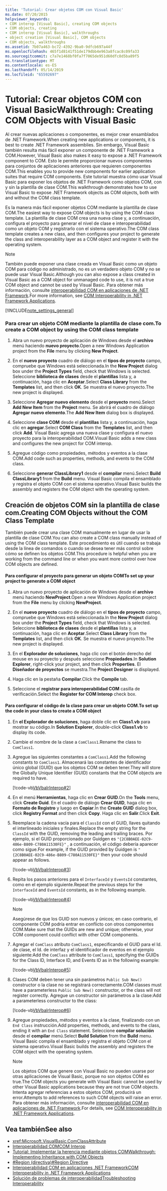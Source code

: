 ```yaml
---
title: 'Tutorial: Crear objetos COM con Visual Basic'
ms.date: 07/20/2015
helpviewer_keywords:
- COM interop [Visual Basic], creating COM objects
- COM objects, creating
- COM interop [Visual Basic], walkthroughs
- object creation [Visual Basic], COM objects
- COM objects, walkthroughs
ms.assetid: 7b07a463-bc72-4392-9ba0-9dfcb697a44f
ms.openlocfilehash: 465f1d8141f51de179dbb4e963a8fcac8c09fa33
ms.sourcegitcommit: c7a7e1468bf0fa7f7065de951d60dfc8d5ba89f5
ms.translationtype: MT
ms.contentlocale: es-ES
ms.lasthandoff: 05/14/2019
ms.locfileid: "65592697"
---
```

# <a name="walkthrough-creating-com-objects-with-visual-basic"></a><span data-ttu-id="96e81-102">Tutorial: Crear objetos COM con Visual Basic</span><span class="sxs-lookup"><span data-stu-id="96e81-102">Walkthrough: Creating COM Objects with Visual Basic</span></span>
<span data-ttu-id="96e81-103">Al crear nuevas aplicaciones o componentes, es mejor crear ensamblados de .NET Framework.</span><span class="sxs-lookup"><span data-stu-id="96e81-103">When creating new applications or components, it is best to create .NET Framework assemblies.</span></span> <span data-ttu-id="96e81-104">Sin embargo, Visual Basic también resulta más fácil exponer un componente de .NET Framework a COM.</span><span class="sxs-lookup"><span data-stu-id="96e81-104">However, Visual Basic also makes it easy to expose a .NET Framework component to COM.</span></span> <span data-ttu-id="96e81-105">Esto le permite proporcionar nuevos componentes para conjuntos de aplicaciones anteriores que requieren componentes COM.</span><span class="sxs-lookup"><span data-stu-id="96e81-105">This enables you to provide new components for earlier application suites that require COM components.</span></span> <span data-ttu-id="96e81-106">Este tutorial muestra cómo usar Visual Basic para exponer los objetos de .NET Framework como objetos COM, con y sin la plantilla de clase COM.</span><span class="sxs-lookup"><span data-stu-id="96e81-106">This walkthrough demonstrates how to use Visual Basic to expose .NET Framework objects as COM objects, both with and without the COM class template.</span></span>  
  
 <span data-ttu-id="96e81-107">Es la manera más fácil exponer objetos COM mediante la plantilla de clase COM.</span><span class="sxs-lookup"><span data-stu-id="96e81-107">The easiest way to expose COM objects is by using the COM class template.</span></span> <span data-ttu-id="96e81-108">La plantilla de clase COM crea una nueva clase y, a continuación, configura el proyecto para generar el nivel de clase e interoperabilidad como un objeto COM y registrarlo con el sistema operativo.</span><span class="sxs-lookup"><span data-stu-id="96e81-108">The COM class template creates a new class, and then configures your project to generate the class and interoperability layer as a COM object and register it with the operating system.</span></span>  
  
> [!NOTE]
>  <span data-ttu-id="96e81-109">También puede exponer una clase creada en Visual Basic como un objeto COM para código no administrado, no es un verdadero objeto COM y no se puede usar Visual Basic.</span><span class="sxs-lookup"><span data-stu-id="96e81-109">Although you can also expose a class created in Visual Basic as a COM object for unmanaged code to use, it is not a true COM object and cannot be used by Visual Basic.</span></span> <span data-ttu-id="96e81-110">Para obtener más información, consulte [interoperabilidad COM en aplicaciones de .NET Framework](../../../visual-basic/programming-guide/com-interop/com-interoperability-in-net-framework-applications.md).</span><span class="sxs-lookup"><span data-stu-id="96e81-110">For more information, see [COM Interoperability in .NET Framework Applications](../../../visual-basic/programming-guide/com-interop/com-interoperability-in-net-framework-applications.md).</span></span>  
  
[!INCLUDE[note_settings_general](~/includes/note-settings-general-md.md)]  
  
### <a name="to-create-a-com-object-by-using-the-com-class-template"></a><span data-ttu-id="96e81-111">Para crear un objeto COM mediante la plantilla de clase com.</span><span class="sxs-lookup"><span data-stu-id="96e81-111">To create a COM object by using the COM class template</span></span>  
  
1. <span data-ttu-id="96e81-112">Abra un nuevo proyecto de aplicación de Windows desde el **archivo** menú haciendo **nuevo proyecto**.</span><span class="sxs-lookup"><span data-stu-id="96e81-112">Open a new Windows Application project from the **File** menu by clicking **New Project**.</span></span>  
  
2. <span data-ttu-id="96e81-113">En el **nuevo proyecto** cuadro de diálogo en el **tipos de proyecto** campo, compruebe que Windows está seleccionada.</span><span class="sxs-lookup"><span data-stu-id="96e81-113">In the **New Project** dialog box under the **Project Types** field, check that Windows is selected.</span></span> <span data-ttu-id="96e81-114">Seleccione **biblioteca de clases** desde el **plantillas** lista y, a continuación, haga clic en **Aceptar**.</span><span class="sxs-lookup"><span data-stu-id="96e81-114">Select **Class Library** from the **Templates** list, and then click **OK**.</span></span> <span data-ttu-id="96e81-115">Se muestra el nuevo proyecto.</span><span class="sxs-lookup"><span data-stu-id="96e81-115">The new project is displayed.</span></span>  
  
3. <span data-ttu-id="96e81-116">Seleccione **Agregar nuevo elemento** desde el **proyecto** menú.</span><span class="sxs-lookup"><span data-stu-id="96e81-116">Select **Add New Item** from the **Project** menu.</span></span> <span data-ttu-id="96e81-117">Se abrirá el cuadro de diálogo **Agregar nuevo elemento**.</span><span class="sxs-lookup"><span data-stu-id="96e81-117">The **Add New Item** dialog box is displayed.</span></span>  
  
4. <span data-ttu-id="96e81-118">Seleccione **clase COM** desde el **plantillas** lista y, a continuación, haga clic en **agregar**.</span><span class="sxs-lookup"><span data-stu-id="96e81-118">Select **COM Class** from the **Templates** list, and then click **Add**.</span></span> <span data-ttu-id="96e81-119">Visual Basic agrega una nueva clase y configura el nuevo proyecto para la interoperabilidad COM.</span><span class="sxs-lookup"><span data-stu-id="96e81-119">Visual Basic adds a new class and configures the new project for COM interop.</span></span>  
  
5. <span data-ttu-id="96e81-120">Agregue código como propiedades, métodos y eventos a la clase COM.</span><span class="sxs-lookup"><span data-stu-id="96e81-120">Add code such as properties, methods, and events to the COM class.</span></span>  
  
6. <span data-ttu-id="96e81-121">Seleccione **generar ClassLibrary1** desde el **compilar** menú.</span><span class="sxs-lookup"><span data-stu-id="96e81-121">Select **Build ClassLibrary1** from the **Build** menu.</span></span> <span data-ttu-id="96e81-122">Visual Basic compila el ensamblado y registra el objeto COM con el sistema operativo.</span><span class="sxs-lookup"><span data-stu-id="96e81-122">Visual Basic builds the assembly and registers the COM object with the operating system.</span></span>  
  
## <a name="creating-com-objects-without-the-com-class-template"></a><span data-ttu-id="96e81-123">Creación de objetos COM sin la plantilla de clase com.</span><span class="sxs-lookup"><span data-stu-id="96e81-123">Creating COM Objects without the COM Class Template</span></span>  
 <span data-ttu-id="96e81-124">También puede crear una clase COM manualmente en lugar de usar la plantilla de clase COM.</span><span class="sxs-lookup"><span data-stu-id="96e81-124">You can also create a COM class manually instead of using the COM class template.</span></span> <span data-ttu-id="96e81-125">Este procedimiento es útil cuando se trabaja desde la línea de comandos o cuando se desea tener más control sobre cómo se definen los objetos COM.</span><span class="sxs-lookup"><span data-stu-id="96e81-125">This procedure is helpful when you are working from the command line or when you want more control over how COM objects are defined.</span></span>  
  
#### <a name="to-set-up-your-project-to-generate-a-com-object"></a><span data-ttu-id="96e81-126">Para configurar el proyecto para generar un objeto COM</span><span class="sxs-lookup"><span data-stu-id="96e81-126">To set up your project to generate a COM object</span></span>  
  
1. <span data-ttu-id="96e81-127">Abra un nuevo proyecto de aplicación de Windows desde el **archivo** menú haciendo **NewProject**.</span><span class="sxs-lookup"><span data-stu-id="96e81-127">Open a new Windows Application project from the **File** menu by clicking **NewProject**.</span></span>  
  
2. <span data-ttu-id="96e81-128">En el **nuevo proyecto** cuadro de diálogo en el **tipos de proyecto** campo, compruebe que Windows está seleccionada.</span><span class="sxs-lookup"><span data-stu-id="96e81-128">In the **New Project** dialog box under the **Project Types** field, check that Windows is selected.</span></span> <span data-ttu-id="96e81-129">Seleccione **biblioteca de clases** desde el **plantillas** lista y, a continuación, haga clic en **Aceptar**.</span><span class="sxs-lookup"><span data-stu-id="96e81-129">Select **Class Library** from the **Templates** list, and then click **OK**.</span></span> <span data-ttu-id="96e81-130">Se muestra el nuevo proyecto.</span><span class="sxs-lookup"><span data-stu-id="96e81-130">The new project is displayed.</span></span>  
  
3. <span data-ttu-id="96e81-131">En el **Explorador de soluciones**, haga clic con el botón derecho del mouse en su proyecto y después seleccione **Propiedades**.</span><span class="sxs-lookup"><span data-stu-id="96e81-131">In **Solution Explorer**, right-click your project, and then click **Properties**.</span></span> <span data-ttu-id="96e81-132">El **Diseñador de proyectos** se muestra.</span><span class="sxs-lookup"><span data-stu-id="96e81-132">The **Project Designer** is displayed.</span></span>  
  
4. <span data-ttu-id="96e81-133">Haga clic en la pestaña **Compilar**.</span><span class="sxs-lookup"><span data-stu-id="96e81-133">Click the **Compile** tab.</span></span>  
  
5. <span data-ttu-id="96e81-134">Seleccione el **registrar para interoperabilidad COM** casilla de verificación.</span><span class="sxs-lookup"><span data-stu-id="96e81-134">Select the **Register for COM Interop** check box.</span></span>  
  
#### <a name="to-set-up-the-code-in-your-class-to-create-a-com-object"></a><span data-ttu-id="96e81-135">Para configurar el código de la clase para crear un objeto COM.</span><span class="sxs-lookup"><span data-stu-id="96e81-135">To set up the code in your class to create a COM object</span></span>  
  
1. <span data-ttu-id="96e81-136">En **el Explorador de soluciones**, haga doble clic en **Class1.vb** para mostrar su código.</span><span class="sxs-lookup"><span data-stu-id="96e81-136">In **Solution Explorer**, double-click **Class1.vb** to display its code.</span></span>  
  
2. <span data-ttu-id="96e81-137">Cambie el nombre de la clase a `ComClass1`.</span><span class="sxs-lookup"><span data-stu-id="96e81-137">Rename the class to `ComClass1`.</span></span>  
  
3. <span data-ttu-id="96e81-138">Agregue las siguientes constantes a `ComClass1`.</span><span class="sxs-lookup"><span data-stu-id="96e81-138">Add the following constants to `ComClass1`.</span></span> <span data-ttu-id="96e81-139">Almacenará las constantes de identificador único global (GUID) que los objetos COM se deben tener.</span><span class="sxs-lookup"><span data-stu-id="96e81-139">They will store the Globally Unique Identifier (GUID) constants that the COM objects are required to have.</span></span>  
  
     [!code-vb[VbVbalrInterop#2](~/samples/snippets/visualbasic/VS_Snippets_VBCSharp/VbVbalrInterop/VB/Class1.vb#2)]  
  
4. <span data-ttu-id="96e81-140">En el menú **Herramientas**, haga clic en **Crear GUID**.</span><span class="sxs-lookup"><span data-stu-id="96e81-140">On the **Tools** menu, click **Create Guid**.</span></span> <span data-ttu-id="96e81-141">En el cuadro de diálogo **Crear GUID**, haga clic en **Formato de Registro** y luego en **Copiar**.</span><span class="sxs-lookup"><span data-stu-id="96e81-141">In the **Create GUID** dialog box, click **Registry Format** and then click **Copy**.</span></span> <span data-ttu-id="96e81-142">Haga clic en **Salir**.</span><span class="sxs-lookup"><span data-stu-id="96e81-142">Click **Exit**.</span></span>  
  
5. <span data-ttu-id="96e81-143">Reemplace la cadena vacía para el `ClassId` con el GUID, llaves quitando el interlineado iniciales y finales.</span><span class="sxs-lookup"><span data-stu-id="96e81-143">Replace the empty string for the `ClassId` with the GUID, removing the leading and trailing braces.</span></span> <span data-ttu-id="96e81-144">Por ejemplo, si el GUID proporcionado por Guidgen es `"{2C8B0AEE-02C9-486e-B809-C780A11530FE}"` , a continuación, el código debería aparecer como sigue.</span><span class="sxs-lookup"><span data-stu-id="96e81-144">For example, if the GUID provided by Guidgen is `"{2C8B0AEE-02C9-486e-B809-C780A11530FE}"` then your code should appear as follows.</span></span>  
  
     [!code-vb[VbVbalrInterop#3](~/samples/snippets/visualbasic/VS_Snippets_VBCSharp/VbVbalrInterop/VB/Class1.vb#3)]  
  
6. <span data-ttu-id="96e81-145">Repita los pasos anteriores para el `InterfaceId` y `EventsId` constantes, como en el ejemplo siguiente.</span><span class="sxs-lookup"><span data-stu-id="96e81-145">Repeat the previous steps for the `InterfaceId` and `EventsId` constants, as in the following example.</span></span>  
  
     [!code-vb[VbVbalrInterop#4](~/samples/snippets/visualbasic/VS_Snippets_VBCSharp/VbVbalrInterop/VB/Class1.vb#4)]  
  
    > [!NOTE]
    >  <span data-ttu-id="96e81-146">Asegúrese de que los GUID son nuevos y únicos; en caso contrario, el componente COM podría entrar en conflicto con otros componentes COM.</span><span class="sxs-lookup"><span data-stu-id="96e81-146">Make sure that the GUIDs are new and unique; otherwise, your COM component could conflict with other COM components.</span></span>  
  
7. <span data-ttu-id="96e81-147">Agregar el `ComClass` atributo `ComClass1`, especificando el GUID para el Id. de clase, el Id. de interfaz y el identificador de eventos en el ejemplo siguiente:</span><span class="sxs-lookup"><span data-stu-id="96e81-147">Add the `ComClass` attribute to `ComClass1`, specifying the GUIDs for the Class ID, Interface ID, and Events ID as in the following example:</span></span>  
  
     [!code-vb[VbVbalrInterop#5](~/samples/snippets/visualbasic/VS_Snippets_VBCSharp/VbVbalrInterop/VB/Class1.vb#5)]  
  
8. <span data-ttu-id="96e81-148">Clases COM deben tener una sin parámetros `Public Sub New()` constructor o la clase no se registrará correctamente.</span><span class="sxs-lookup"><span data-stu-id="96e81-148">COM classes must have a parameterless `Public Sub New()` constructor, or the class will not register correctly.</span></span> <span data-ttu-id="96e81-149">Agregue un constructor sin parámetros a la clase:</span><span class="sxs-lookup"><span data-stu-id="96e81-149">Add a parameterless constructor to the class:</span></span>  
  
     [!code-vb[VbVbalrInterop#6](~/samples/snippets/visualbasic/VS_Snippets_VBCSharp/VbVbalrInterop/VB/Class1.vb#6)]  
  
9. <span data-ttu-id="96e81-150">Agregue propiedades, métodos y eventos a la clase, finalizando con un `End Class` instrucción.</span><span class="sxs-lookup"><span data-stu-id="96e81-150">Add properties, methods, and events to the class, ending it with an `End Class` statement.</span></span> <span data-ttu-id="96e81-151">Seleccione **compilar solución** desde el **compilar** menú.</span><span class="sxs-lookup"><span data-stu-id="96e81-151">Select **Build Solution** from the **Build** menu.</span></span> <span data-ttu-id="96e81-152">Visual Basic compila el ensamblado y registra el objeto COM con el sistema operativo.</span><span class="sxs-lookup"><span data-stu-id="96e81-152">Visual Basic builds the assembly and registers the COM object with the operating system.</span></span>  
  
    > [!NOTE]
    >  <span data-ttu-id="96e81-153">Los objetos COM que genere con Visual Basic no pueden usarse por otras aplicaciones de Visual Basic, porque no son objetos COM es true.</span><span class="sxs-lookup"><span data-stu-id="96e81-153">The COM objects you generate with Visual Basic cannot be used by other Visual Basic applications because they are not true COM objects.</span></span> <span data-ttu-id="96e81-154">Intenta agregar referencias a estos objetos COM, producirá un error.</span><span class="sxs-lookup"><span data-stu-id="96e81-154">Attempts to add references to such COM objects will raise an error.</span></span> <span data-ttu-id="96e81-155">Para obtener más información, consulte [interoperabilidad COM en aplicaciones de .NET Framework](../../../visual-basic/programming-guide/com-interop/com-interoperability-in-net-framework-applications.md).</span><span class="sxs-lookup"><span data-stu-id="96e81-155">For details, see [COM Interoperability in .NET Framework Applications](../../../visual-basic/programming-guide/com-interop/com-interoperability-in-net-framework-applications.md).</span></span>  
  
## <a name="see-also"></a><span data-ttu-id="96e81-156">Vea también</span><span class="sxs-lookup"><span data-stu-id="96e81-156">See also</span></span>

- <xref:Microsoft.VisualBasic.ComClassAttribute>
- [<span data-ttu-id="96e81-157">Interoperabilidad COM</span><span class="sxs-lookup"><span data-stu-id="96e81-157">COM Interop</span></span>](../../../visual-basic/programming-guide/com-interop/index.md)
- [<span data-ttu-id="96e81-158">Tutorial: Implementar la herencia mediante objetos COM</span><span class="sxs-lookup"><span data-stu-id="96e81-158">Walkthrough: Implementing Inheritance with COM Objects</span></span>](../../../visual-basic/programming-guide/com-interop/walkthrough-implementing-inheritance-with-com-objects.md)
- [<span data-ttu-id="96e81-159">#Region (directiva)</span><span class="sxs-lookup"><span data-stu-id="96e81-159">#Region Directive</span></span>](../../../visual-basic/language-reference/directives/region-directive.md)
- [<span data-ttu-id="96e81-160">Interoperabilidad COM en aplicaciones .NET Framework</span><span class="sxs-lookup"><span data-stu-id="96e81-160">COM Interoperability in .NET Framework Applications</span></span>](../../../visual-basic/programming-guide/com-interop/com-interoperability-in-net-framework-applications.md)
- [<span data-ttu-id="96e81-161">Solución de problemas de interoperabilidad</span><span class="sxs-lookup"><span data-stu-id="96e81-161">Troubleshooting Interoperability</span></span>](../../../visual-basic/programming-guide/com-interop/troubleshooting-interoperability.md)

